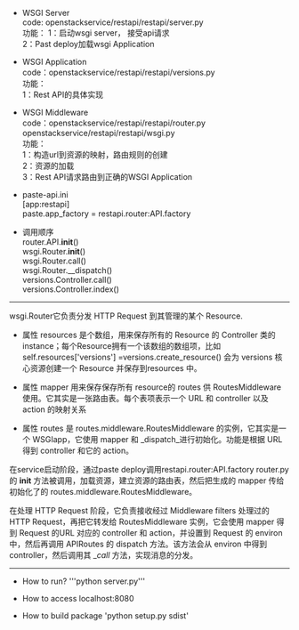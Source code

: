 
 - WSGI Server    
 code: openstackservice/restapi/restapi/server.py    
 功能：
        1：启动wsgi server， 接受api请求        
        2：Past deploy加载wsgi Application  
        
 - WSGI Application    
 code：openstackservice/restapi/restapi/versions.py    
 功能：    
       1：Rest API的具体实现    
    
 - WSGI Middleware    
 code：openstackservice/restapi/restapi/router.py    
       openstackservice/restapi/restapi/wsgi.py    
 功能：    
   1：构造url到资源的映射，路由规则的创建    
   2：资源的加载    
   3：Rest API请求路由到正确的WSGI Application    
   
 - paste-api.ini    
  [app:restapi]    
  paste.app_factory = restapi.router:API.factory    


- 调用顺序    
router.API.__init__()    
wsgi.Router.__init__()    
wsgi.Router.call()    
wsgi.Router.__dispatch()        
versions.Controller.call()    
versions.Controller.index()        

----------
wsgi.Router它负责分发 HTTP Request 到其管理的某个 Resource.    

 - 属性 resources 是个数组，用来保存所有的 Resource 的 Controller 类的instance；每个Resource拥有一个该数组的数组项，比如self.resources['versions'] =versions.create_resource() 会为 versions 核心资源创建一个 Resource 并保存到resources 中。
 
 - 属性 mapper 用来保存保存所有 resource的 routes 供 RoutesMiddleware 使用。它其实是一张路由表。每个表项表示一个 URL 和 controller 以及 action 的映射关系
 
 - 属性 routes 是 routes.middleware.RoutesMiddleware 的实例，它其实是一个 WSGIapp，它使用 mapper 和 _dispatch_进行初始化。功能是根据 URL 得到 controller 和它的 action。

在service启动阶段，通过paste deploy调用restapi.router:API.factory
router.py的 __init__ 方法被调用，加载资源，建立资源的路由表，然后把生成的 mapper 传给初始化了的 routes.middleware.RoutesMiddleware。

在处理 HTTP Request 阶段，它负责接收经过 Middleware filters 处理过的 HTTP Request，再把它转发给 RoutesMiddleware 实例，它会使用 mapper 得到 Request 的URL 对应的 controller 和 action，并设置到 Request 的 environ 中，然后再调用 APIRoutes 的 dispatch 方法。该方法会从 environ 中得到controller，然后调用其 __call_ 方法，实现消息的分发。

----------
* How to run?
'''python server.py'''
* How to access
localhost:8080

* How to build package
'python setup.py sdist'

